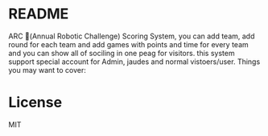 # README

ARC (ِAnnual Robotic Challenge) Scoring System, you can add team, add round for each team and add games with points and time for every team and you can show all of sociling in one peag for visitors. this system support special account for Admin, jaudes and normal vistoers/user.
Things you may want to cover:

# License
MIT
